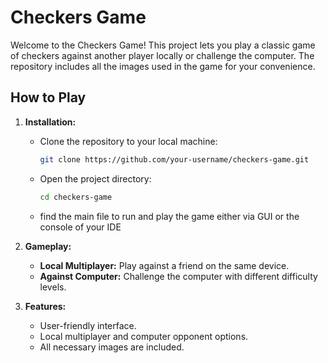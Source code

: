 # Checkers Game

Welcome to the Checkers Game! This project lets you play a classic game of checkers against another player locally or challenge the computer. The repository includes all the images used in the game for your convenience.

## How to Play

1. **Installation:**
   - Clone the repository to your local machine:
     ```bash
     git clone https://github.com/your-username/checkers-game.git
     ```
   - Open the project directory:
     ```bash
     cd checkers-game
     ```
   - find the main file to run and play the game either via GUI or the console of your IDE

2. **Gameplay:**
   - **Local Multiplayer:** Play against a friend on the same device.
   - **Against Computer:** Challenge the computer with different difficulty levels.

3. **Features:**
   - User-friendly interface.
   - Local multiplayer and computer opponent options.
   - All necessary images are included.


